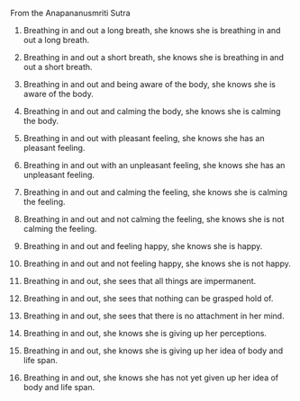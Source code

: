 From the Anapananusmriti Sutra

1. Breathing in and out a long breath, she knows she is breathing in and out a long breath.

2. Breathing in and out a short breath, she knows she is breathing in and out a short breath.

3. Breathing in and out and being aware of the body, she knows she is aware of the body.

4. Breathing in and out and calming the body, she knows she is calming the body.

5. Breathing in and out with pleasant feeling, she knows she has an pleasant feeling.

6. Breathing in and out with an unpleasant feeling, she knows she has an unpleasant feeling.

7. Breathing in and out and calming the feeling, she knows she is calming the feeling.

8. Breathing in and out and not calming the feeling, she knows she is not calming the feeling.

9. Breathing in and out and feeling happy, she knows she is happy.

10. Breathing in and out and not feeling happy, she knows she is not happy.

11. Breathing in and out, she sees that all things are impermanent.

12. Breathing in and out, she sees that nothing can be grasped hold of.

13. Breathing in and out, she sees that there is no attachment in her mind.

14. Breathing in and out, she knows she is giving up her perceptions.

15. Breathing in and out, she knows she is giving up her idea of body and life span.

16. Breathing in and out, she knows she has not yet given up her idea of body and life span.
